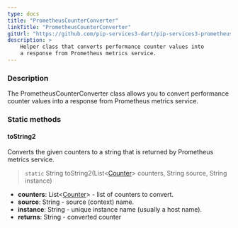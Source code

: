 ```yaml
---
type: docs
title: "PrometheusCounterConverter"
linkTitle: "PrometheusCounterConverter"
gitUrl: "https://github.com/pip-services3-dart/pip-services3-prometheus-dart"
description: >
    Helper class that converts performance counter values into
    a response from Prometheus metrics service.
---
```


### Description

The PrometheusCounterConverter class allows you to convert performance counter values into a response from Prometheus metrics service.

### Static methods

#### toString2
Converts the given counters to a string that is returned by Prometheus metrics service.

> `static` String toString2(List<[Counter](../../../components/count/counter)> counters, String source, String instance)

- **counters**: List<[Counter](../../../components/count/counter)> - list of counters to convert.
- **source**: String - source (context) name.
- **instance**: String - unique instance name (usually a host name).
- **returns**: String - converted counter
